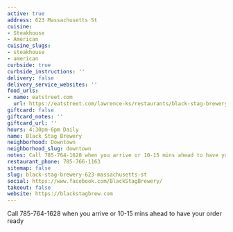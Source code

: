 ```yaml
---
active: true
address: 623 Massachusetts St
cuisine:
- Steakhouse
- American
cuisine_slugs:
- steakhouse
- american
curbside: true
curbside_instructions: ''
delivery: false
delivery_service_websites: ''
food_urls:
- name: eatstreet.com
  url: https://eatstreet.com/lawrence-ks/restaurants/black-stag-brewery-and-pub
giftcard: false
giftcard_notes: ''
giftcard_url: ''
hours: 4:30pm-6pm Daily
name: Black Stag Brewery
neighborhood: Downtown
neighborhood_slug: downtown
notes: Call 785-764-1628 when you arrive or 10-15 mins ahead to have your order ready
restaurant_phone: 785-766-1163
sitemap: false
slug: black-stag-brewery-623-massachusetts-st
social: https://www.facebook.com/BlackStagBrewery/
takeout: false
website: https://blackstagbrew.com
---
```


Call 785-764-1628 when you arrive or 10-15 mins ahead to have your order ready